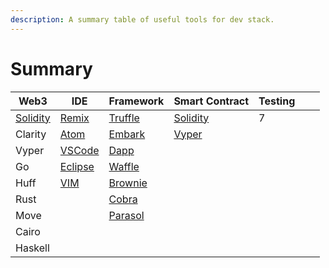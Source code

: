 ```yaml
---
description: A summary table of useful tools for dev stack.
---
```


# Summary



| Web3                                              | IDE                                      | Framework                                         |  Smart Contract                                      | Testing |   |   |
| ------------------------------------------------- | ---------------------------------------- | ------------------------------------------------- | ---------------------------------------------------- | ------- | - | - |
| [Solidity](../../decentralized-finance/solidity/) | [Remix](https://remix.ethereum.org/)     | [Truffle](https://trufflesuite.com/)              | [Solidity](https://docs.soliditylang.org/en/latest/) | 7       |   |   |
| Clarity                                           | [Atom](https://atom.io/)                 | [Embark](https://github.com/embarklabs/embark)    | [Vyper](https://vyper.readthedocs.io/en/latest/)     |         |   |   |
| Vyper                                             | [VSCode](https://code.visualstudio.com/) | [Dapp](https://dapp.tools/)                       |                                                      |         |   |   |
| Go                                                | [Eclipse](https://www.eclipse.org/)      | [Waffle](https://getwaffle.io/)                   |                                                      |         |   |   |
| Huff                                              | [VIM](https://www.vim.org/download.php)  | [Brownie](https://github.com/eth-brownie/brownie) |                                                      |         |   |   |
| Rust                                              |                                          | [Cobra](https://github.com/cobraframework/cobra)  |                                                      |         |   |   |
| Move                                              |                                          | [Parasol](https://github.com/Lamarkaz/parasol)    |                                                      |         |   |   |
| Cairo                                             |                                          |                                                   |                                                      |         |   |   |
| Haskell                                           |                                          |                                                   |                                                      |         |   |   |
